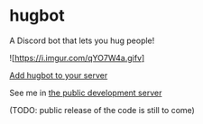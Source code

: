 # hugbot

A Discord bot that lets you hug people!

![https://i.imgur.com/qYO7W4a.gifv]

[Add hugbot to your server](https://discordapp.com/api/oauth2/authorize?client_id=680141163466063960&permissions=34816&scope=bot)

See me in [the public development server](https://discord.gg/ZmbBt2A)

(TODO: public release of the code is still to come)

